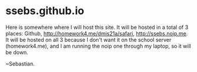 # ssebs.github.io
Here is somewhere where I will host this site. It will be hosted in a total of 3 places:
 Github,
 http://homework4.me/dmis21a/safari,
 http://ssebs.noip.me.
It will be hosted on all 3 because I don't want it on the school server (homework4.me), and I am running the noip one through my laptop, so it will be down.

~Sebastian.
